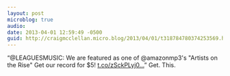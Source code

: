 ```yaml
---
layout: post
microblog: true
audio: 
date: 2013-04-01 12:59:49 -0500
guid: http://craigmcclellan.micro.blog/2013/04/01/t318784780374253569.html
---
```

“@LEAGUESMUSIC: We are featured as one of @amazonmp3's "Artists on the Rise" Get our record for $5! 
[t.co/zSckPLyj0...](http://t.co/zSckPLyj0X)” Get. This.
